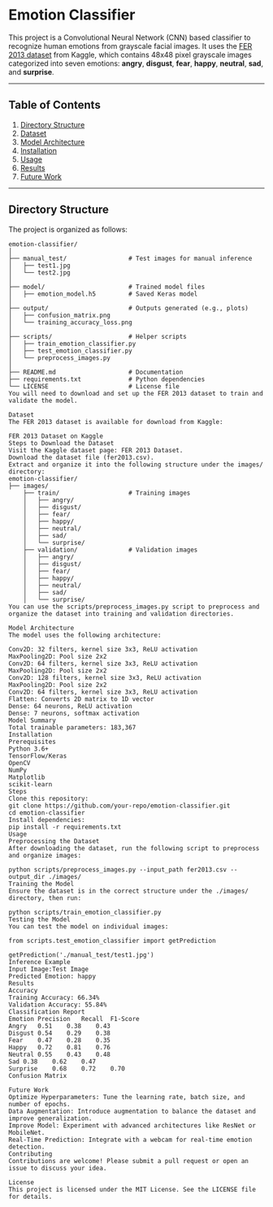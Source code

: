 # Emotion Classifier

This project is a Convolutional Neural Network (CNN) based classifier to recognize human emotions from grayscale facial images. It uses the [FER 2013 dataset](https://www.kaggle.com/datasets/msambare/fer2013) from Kaggle, which contains 48x48 pixel grayscale images categorized into seven emotions: **angry**, **disgust**, **fear**, **happy**, **neutral**, **sad**, and **surprise**.

---

## Table of Contents

1. [Directory Structure](#directory-structure)
2. [Dataset](#dataset)
3. [Model Architecture](#model-architecture)
4. [Installation](#installation)
5. [Usage](#usage)
6. [Results](#results)
7. [Future Work](#future-work)

---

## Directory Structure

The project is organized as follows:

```plaintext
emotion-classifier/
│
├── manual_test/                 # Test images for manual inference
│   ├── test1.jpg
│   └── test2.jpg
│
├── model/                       # Trained model files
│   ├── emotion_model.h5         # Saved Keras model
│
├── output/                      # Outputs generated (e.g., plots)
│   ├── confusion_matrix.png
│   └── training_accuracy_loss.png
│
├── scripts/                     # Helper scripts
│   ├── train_emotion_classifier.py
│   ├── test_emotion_classifier.py
│   └── preprocess_images.py
│
├── README.md                    # Documentation
├── requirements.txt             # Python dependencies
└── LICENSE                      # License file
You will need to download and set up the FER 2013 dataset to train and validate the model.

Dataset
The FER 2013 dataset is available for download from Kaggle:

FER 2013 Dataset on Kaggle
Steps to Download the Dataset
Visit the Kaggle dataset page: FER 2013 Dataset.
Download the dataset file (fer2013.csv).
Extract and organize it into the following structure under the images/ directory:
emotion-classifier/
├── images/
    ├── train/                   # Training images
    │   ├── angry/
    │   ├── disgust/
    │   ├── fear/
    │   ├── happy/
    │   ├── neutral/
    │   ├── sad/
    │   └── surprise/
    ├── validation/              # Validation images
    │   ├── angry/
    │   ├── disgust/
    │   ├── fear/
    │   ├── happy/
    │   ├── neutral/
    │   ├── sad/
    │   └── surprise/
You can use the scripts/preprocess_images.py script to preprocess and organize the dataset into training and validation directories.

Model Architecture
The model uses the following architecture:

Conv2D: 32 filters, kernel size 3x3, ReLU activation
MaxPooling2D: Pool size 2x2
Conv2D: 64 filters, kernel size 3x3, ReLU activation
MaxPooling2D: Pool size 2x2
Conv2D: 128 filters, kernel size 3x3, ReLU activation
MaxPooling2D: Pool size 2x2
Conv2D: 64 filters, kernel size 3x3, ReLU activation
Flatten: Converts 2D matrix to 1D vector
Dense: 64 neurons, ReLU activation
Dense: 7 neurons, softmax activation
Model Summary
Total trainable parameters: 183,367
Installation
Prerequisites
Python 3.6+
TensorFlow/Keras
OpenCV
NumPy
Matplotlib
scikit-learn
Steps
Clone this repository:
git clone https://github.com/your-repo/emotion-classifier.git
cd emotion-classifier
Install dependencies:
pip install -r requirements.txt
Usage
Preprocessing the Dataset
After downloading the dataset, run the following script to preprocess and organize images:

python scripts/preprocess_images.py --input_path fer2013.csv --output_dir ./images/
Training the Model
Ensure the dataset is in the correct structure under the ./images/ directory, then run:

python scripts/train_emotion_classifier.py
Testing the Model
You can test the model on individual images:

from scripts.test_emotion_classifier import getPrediction

getPrediction('./manual_test/test1.jpg')
Inference Example
Input Image:Test Image
Predicted Emotion: happy
Results
Accuracy
Training Accuracy: 66.34%
Validation Accuracy: 55.84%
Classification Report
Emotion	Precision	Recall	F1-Score
Angry	0.51	0.38	0.43
Disgust	0.54	0.29	0.38
Fear	0.47	0.28	0.35
Happy	0.72	0.81	0.76
Neutral	0.55	0.43	0.48
Sad	0.38	0.62	0.47
Surprise	0.68	0.72	0.70
Confusion Matrix

Future Work
Optimize Hyperparameters: Tune the learning rate, batch size, and number of epochs.
Data Augmentation: Introduce augmentation to balance the dataset and improve generalization.
Improve Model: Experiment with advanced architectures like ResNet or MobileNet.
Real-Time Prediction: Integrate with a webcam for real-time emotion detection.
Contributing
Contributions are welcome! Please submit a pull request or open an issue to discuss your idea.

License
This project is licensed under the MIT License. See the LICENSE file for details.